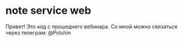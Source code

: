 # note service web

Привет! Это код с прошеднего вебинара. 
Со мной можно связаться через телеграм: @Poluhin
